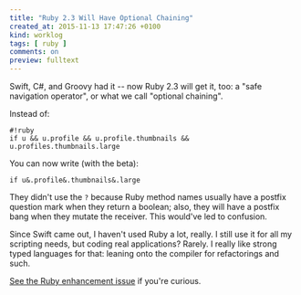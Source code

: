 ```yaml
---
title: "Ruby 2.3 Will Have Optional Chaining"
created_at: 2015-11-13 17:47:26 +0100
kind: worklog
tags: [ ruby ]
comments: on
preview: fulltext
---
```


Swift, C#, and Groovy had it -- now Ruby 2.3 will get it, too: a "safe navigation operator", or what we call "optional chaining".

Instead of:

    #!ruby
    if u && u.profile && u.profile.thumbnails && u.profiles.thumbnails.large

You can now write (with the beta):

    if u&.profile&.thumbnails&.large

They didn't use the `?` because Ruby method names usually have a postfix question mark when they return a boolean; also, they will have a postfix bang when they mutate the receiver. This would've led to confusion.

Since Swift came out, I haven't used Ruby a lot, really. I still use it for all my scripting needs, but coding real applications? Rarely. I really like strong typed languages for that: leaning onto the compiler for refactorings and such.
    
[See the Ruby enhancement issue](https://bugs.ruby-lang.org/issues/11537) if you're curious.

